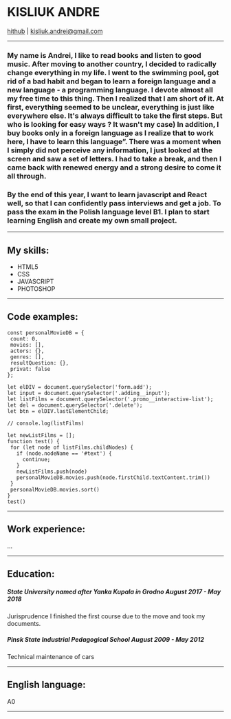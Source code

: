 # KISLIUK ANDRE
[hithub](https://github.com/sinZiF) | kisliuk.andrei@gmail.com

___
 
### My name is Andrei, I like to read books and listen to good music. After moving to another country, I decided to radically change everything in my life. I went to the swimming pool, got rid of a bad habit and began to learn a foreign language and a new language - a programming language. I devote almost all my free time to this thing. Then I realized that I am short of it. At first, everything seemed to be unclear, everything is just like everywhere else. It's always difficult to take the first steps. But who is looking for easy ways ? It wasn't my case) In addition, I buy books only in a foreign language as I realize that to work here, I have to learn this language”. There was a moment when I simply did not perceive any information, I just looked at the screen and saw a set of letters. I had to take a break, and then I came back with renewed energy and a strong desire to come it all through.
### By the end of this year, I want to learn javascript and React well, so that I can confidently pass interviews and get a job. To pass the exam in the Polish language level B1. I plan to start learning English and create my own small project.

 ___

## My skills:
 
 * HTML5
 * CSS
 * JAVASCRIPT
 * PHOTOSHOP

 ___
## Code examples:
 
 ```
 const personalMovieDB = {
  count: 0,
  movies: [],
  actors: {},
  genres: [],
  resultQuestion: {},
  privat: false
};
 
let elDIV = document.querySelector('form.add');
let input = document.querySelector('.adding__input');
let listFilms = document.querySelector('.promo__interactive-list');
let del = document.querySelector('.delete');
let btn = elDIV.lastElementChild;
 
// console.log(listFilms)
 
let newListFilms = [];
function test() {
  for (let node of listFilms.childNodes) {
    if (node.nodeName == '#text') {
      continue;
    }
    newListFilms.push(node)
    personalMovieDB.movies.push(node.firstChild.textContent.trim())
  }
  personalMovieDB.movies.sort()
}
test()
 ```
 
 ___
 
## Work experience:
...
 
___
 
## Education:
 
##### State University named after Yanka Kupala in Grodno August 2017 - May 2018
Jurisprudence
I finished the first course due to the move and took my documents.
 
##### Pinsk State Industrial Pedagogical School August 2009 - May 2012
Technical maintenance of cars
 
___
 
## English language:
A0

___